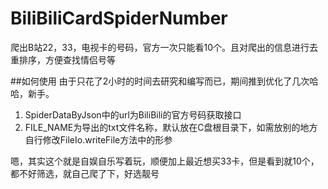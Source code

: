 # BiliBiliCardSpiderNumber
爬出B站22，33，电视卡的号码，官方一次只能看10个。且对爬出的信息进行去重排序，方便查找情侣号等

##如何使用
由于只花了2小时的时间去研究和编写而已，期间推到优化了几次哈哈，新手。
1. SpiderDataByJson中的url为BiliBili的官方号码获取接口
2. FILE_NAME为导出的txt文件名称，默认放在C盘根目录下，如需放别的地方自行修改FileIo.writeFile方法中的形参



嗯，其实这个就是自娱自乐写着玩，顺便加上最近想买33卡，但是看到就10个，都不好筛选，就自己爬了下，好选靓号
